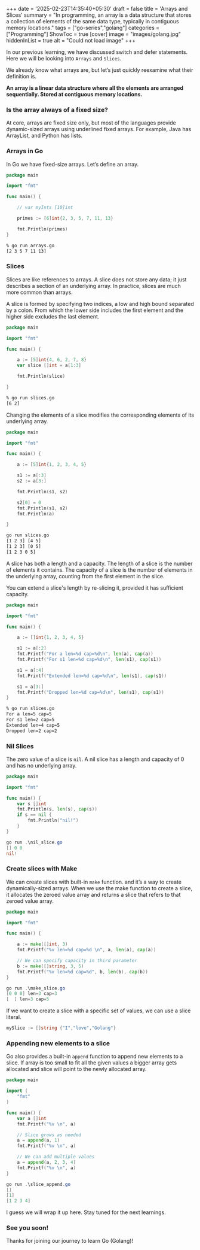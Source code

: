 +++
date = '2025-02-23T14:35:40+05:30'
draft = false
title = 'Arrays and Slices'
summary = "In programming, an array is a data structure that stores a collection of elements of the same data type, typically in contiguous memory locations."
tags = ["go-series","golang"]
categories = ["Programming"]
ShowToc = true
[cover]
image = "images/golang.jpg"
hiddenInList = true
alt = "Could not load image"
+++

In our previous learning, we have discussed switch and defer statements. Here we will be looking into `Arrays` and `Slices`.

We already know what arrays are, but let’s just quickly reexamine what their definition is.

**An array is a linear data structure where all the elements are arranged sequentially. Stored at contiguous memory locations.**

### **Is the array always of a fixed size?**


At core, arrays are fixed size only, but most of the languages provide dynamic-sized arrays using underlined fixed arrays. For example, Java has ArrayList, and Python has lists.


### **Arrays in Go**


In Go we have fixed-size arrays. Let’s define an array.


```go
package main

import "fmt"

func main() {

	// var myInts [10]int

	primes := [6]int{2, 3, 5, 7, 11, 13}

	fmt.Println(primes)
}
```

```bash
% go run arrays.go 
[2 3 5 7 11 13]
```


### **Slices**


Slices are like references to arrays. A slice does not store any data; it just describes a section of an underlying array. In practice, slices are much more common than arrays.

A slice is formed by specifying two indices, a low and high bound separated by a colon. From which the lower side includes the first element and the higher side excludes the last element.


```go
package main

import "fmt"

func main() {

	a := [5]int{4, 6, 2, 7, 8}
	var slice []int = a[1:3]

	fmt.Println(slice)

}
```

```bash
% go run slices.go 
[6 2]
```


Changing the elements of a slice modifies the corresponding elements of its underlying array.


```go
package main

import "fmt"

func main() {

	a := [5]int{1, 2, 3, 4, 5}

	s1 := a[:3]
	s2 := a[3:]

	fmt.Println(s1, s2)

	s2[0] = 0
	fmt.Println(s1, s2)
	fmt.Println(a)

}
```

```bash
go run slices.go
[1 2 3] [4 5]
[1 2 3] [0 5]
[1 2 3 0 5]
```


A slice has both a length and a capacity. The length of a slice is the number of elements it contains. The capacity of a slice is the number of elements in the underlying array, counting from the first element in the slice.

You can extend a slice's length by re-slicing it, provided it has sufficient capacity.


```go
package main

import "fmt"

func main() {

	a := []int{1, 2, 3, 4, 5}

	s1 := a[:2]
	fmt.Printf("For a len=%d cap=%d\n", len(a), cap(a))
	fmt.Printf("For s1 len=%d cap=%d\n", len(s1), cap(s1))

	s1 = a[:4]
	fmt.Printf("Extended len=%d cap=%d\n", len(s1), cap(s1))

	s1 = a[3:]
	fmt.Printf("Dropped len=%d cap=%d\n", len(s1), cap(s1))
}
```

```bash
% go run slices.go
For a len=5 cap=5
For s1 len=2 cap=5
Extended len=4 cap=5
Dropped len=2 cap=2
```


### Nil Slices


The zero value of a slice is `nil`. A nil slice has a length and capacity of 0 and has no underlying array.


```go
package main

import "fmt"

func main() {
	var s []int
	fmt.Println(s, len(s), cap(s))
	if s == nil {
		fmt.Println("nil!")
	}
}
```

```powershell
go run .\nil_slice.go
[] 0 0
nil!
```


### Create slices with Make


We can create slices with built-in `make` function. and it’s a way to create dynamically-sized arrays. When we use the make function to create a slice, it allocates the zeroed value array and returns a slice that refers to that zeroed value array.


```go
package main

import "fmt"

func main() {

	a := make([]int, 3)
	fmt.Printf("%v len=%d cap=%d \n", a, len(a), cap(a))

	// We can specify capacity in third parameter
	b := make([]string, 3, 5)
	fmt.Printf("%v len=%d cap=%d", b, len(b), cap(b))
}
```

```powershell
go run .\make_slice.go
[0 0 0] len=3 cap=3 
[  ] len=3 cap=5
```


If we want to create a slice with a specific set of values, we can use a slice literal.


```go
mySlice := []string {"I","love","Golang"}
```


### Appending new elements to a slice


Go also provides a built-in `append` function to append new elements to a slice. If array is too small to fit all the given values a bigger array gets allocated and slice will point to the newly allocated array.


```go
package main

import (
	"fmt"
)

func main() {
	var a []int
	fmt.Printf("%v \n", a)

	// Slice grows as needed
	a = append(a, 1)
	fmt.Printf("%v \n", a)

	// We can add multiple values
	a = append(a, 2, 3, 4)
	fmt.Printf("%v \n", a)
}
```

```powershell
go run .\slice_append.go
[] 
[1] 
[1 2 3 4]
```


I guess we will wrap it up here. Stay tuned for the next learnings.


### See you soon!

Thanks for joining our journey to learn Go (Golang)!
